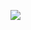 ![](https://cdn.discordapp.com/attachments/685583064885100568/706962183430602804/crossingbotv1.png)

